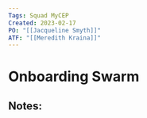 ```yaml
---
Tags: Squad MyCEP
Created: 2023-02-17
PO: "[[Jacqueline Smyth]]"
ATF: "[[Meredith Kraina]]"
---
```

# Onboarding Swarm
## Notes:
